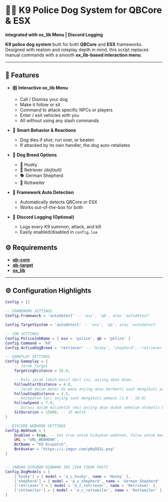 # 🐕‍🦺 K9 Police Dog System for QBCore & ESX  
**integrated with ox_lib Menu | Discord Logging**

**K9 police dog system** built for both **QBCore** and **ESX** frameworks. Designed with realism and roleplay depth in mind, this script replaces manual commands with a smooth **ox_lib-based interaction menu**.

---

## 🚨 Features

- 🎛️ **Interactive ox_lib Menu**
  - Call / Dismiss your dog
  - Make it follow or sit
  - Command to attack specific NPCs or players
  - Enter / exit vehicles with you
  - All without using any slash commands

- 🧠 **Smart Behavior & Reactions**
  - Dog dies if shot, run over, or beaten
  - If attacked by its own handler, the dog auto-retaliates

- 🐶 **Dog Breed Options**
  - 🐺 Husky  
  - 🦴 Retriever *(default)*  
  - 🐕 German Shepherd  
  - 🐾 Rottweiler

- 🔁 **Framework Auto Detection**
  - Automatically detects QBCore or ESX
  - Works out-of-the-box for both

- 📡 **Discord Logging (Optional)**
  - Logs every K9 summon, attack, and kill
  - Easily enabled/disabled in `config.lua`
 
## ⚙️ Requirements

- **[qb-core](https://github.com/qbcore-framework/qb-core)**
- **[qb-target](https://github.com/qbcore-framework/qb-target)** 
- **[ox_lib](https://github.com/overextended/ox_lib)** 

---

## ⚙️ Configuration Highlights

```lua
Config = {}

-- FRAMEWORK SETTINGS
Config.Framework = 'autodetect' -- 'esx', 'qb', atau 'autodetect'

Config.TargetSystem = 'autodetect' -- 'esx', 'qb', atau 'autodetect'

-- JOB SETTINGS
Config.PoliceJobName = { esx = 'police', qb = 'police' }
Config.Command = 'k9'
Config.ActiveDogBreed = 'retriever' -- 'husky', 'shepherd', 'retriever', 'rottweiller'

-- GAMEPLAY SETTINGS
Config.Gameplay = {
    -- Jarak Target
    TargetingDistance = 35.0,

    -- Kalo jarak lebih kecil dari ini, anjing akan diam.
    FollowStartDistance = 4.0,
    -- Jarak dalam meter di mana anjing akan berhenti saat mengikuti pemain.
    FollowStopDistance = 2.5,
    -- Kecepatan lari anjing saat mengikuti pemain (1.0 - 10.0)
    FollowSpeed = 7.0,
    -- Durasi dalam milidetik (ms) anjing akan duduk sebelum otomatis berdiri.
    SitDuration = 15000, -- 15 detik
}

-- DISCORD WEBHOOK SETTINGS
Config.Webhook = {
    Enabled = true, -- Set true untuk hidupkan webhook, false untuk mematikannya.
    URL = "URL_WEBHOOK",
    BotName = "K9 Dispatch",
    BotAvatar = "https://i.imgur.com/pBq5O1L.png"
}


-- JANGAN DIRUBAH DIBAWAH INI JIKA TIDAK PASTI
Config.DogModels = {
    ['husky'] = { model = 'a_c_husky', name = 'Husky' },
    ['shepherd'] = { model = 'a_c_shepherd', name = 'German Shepherd' },
    ['retriever'] = { model = 'a_c_retriever', name = 'Retriever' },
    ['rottweiler'] = { model = 'a_c_rottweiler', name = 'Rottweiler' },
}
```


